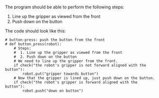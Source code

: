 

The program should be able to perform the following steps:

1. Line up the gripper as viewed from the front
2. Push down on the button

The code should look like this:

```
# button-press: push the button from the front
# def button_press(robot):
    # Steps:
    #  1. Line up the gripper as viewed from the front
    #  2. Push down on the button
    # We need to line up the gripper from the front.
    if check("the robot's gripper is not forward aligned with the button"):
        robot.put("gripper towards button")
    # Now that the gripper is lined up, just push down on the button.
    if check("the robot's gripper is forward aligned with the button"):
        robot.push("down on button")
```